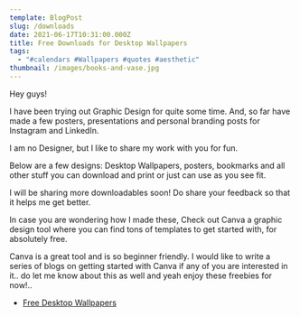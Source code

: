 ```yaml
---
template: BlogPost
slug: /downloads
date: 2021-06-17T10:31:00.000Z
title: Free Downloads for Desktop Wallpapers
tags:
  - "#calendars #Wallpapers #quotes #aesthetic"
thumbnail: /images/books-and-vase.jpg
---
```

Hey guys! 

I have been trying out Graphic Design for quite some time. And, so far have made a few posters, presentations and personal branding posts for Instagram and LinkedIn.

I am no Designer, but I like to share my work with you for fun.

Below are a few designs: Desktop Wallpapers, posters, bookmarks and all other stuff you can download and print or just can use as you see fit.

I will be sharing more downloadables soon! Do share your feedback so that it helps me get better.

In case you are wondering how I made these, Check out Canva a graphic design tool where you can find tons of templates to get started with, for absolutely free.

Canva is a great tool and is so beginner friendly. I would like to write a series of blogs on getting started with Canva if any of you are interested in it.. do let me know about this as well and yeah enjoy these freebies for now!..



* [Free Desktop Wallpapers](https://www.canva.com/design/DAEhSLm3JsM/-0TieCvYEHalh-K37EwsQw/view?utm_content=DAEhSLm3JsM&utm_campaign=designshare&utm_medium=link&utm_source=publishsharelink)[](https://www.canva.com/design/DAEhSLm3JsM/-0TieCvYEHalh-K37EwsQw/view?utm_content=DAEhSLm3JsM&utm_campaign=designshare&utm_medium=link&utm_source=publishsharelink)